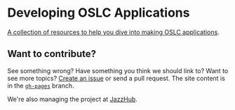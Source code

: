Developing OSLC Applications
============================

[A collection of resources to help you dive into making OSLC applications](http://oslc.github.io/developing-oslc-applications/).

## Want to contribute?

See something wrong? Have something you think we should link to? Want to see more topics? [Create an issue](https://github.com/OSLC/developing-oslc-applications/issues) or send a pull request. The site content is in the [`gh-pages`](https://github.com/OSLC/developing-oslc-applications/tree/gh-pages) branch.

We're also managing the project at [JazzHub](https://hub.jazz.net/project/ljreamsn/developing-oslc-applications/overview).